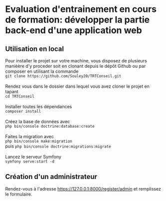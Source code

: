 # Evaluation d'entrainement en cours de formation: développer la partie back-end d'une application web

## Utilisation en local

Pour installer le projet sur votre machine, vous disposez de plusieurs manièère d'y proceder soit en clonant depuis le dépôt Github ou par composer en utilisant la commande
<br/>
  `git clone https://github.com/Souley20/TRTConseil.git`  
<br/>
  Rendez vous dans le dossier dans lequel vous avez cloner le projet en tapant
<br/>
 `cd TRTConseil`  
<br/>
 Installer toutes les dépendances 
 <br/> 
 `composer install`  
<br/>
  Créez la base de données avec
 <br/>
  `php bin/console doctrine:database:create`  
<br/>
  Faites la migration avec 
<br/>
 `php bin/console make:migration`  
 puis `php bin/console doctrine:migrations:migrate`  
<br/>
  Lancez le serveur Symfony 
 <br/>
  `symfony serve:start -d`  


## Création d'un administrateur

Rendez-vous à l'adresse https://127.0.0.1:8000/register/admin et remplissez le formulaire.

